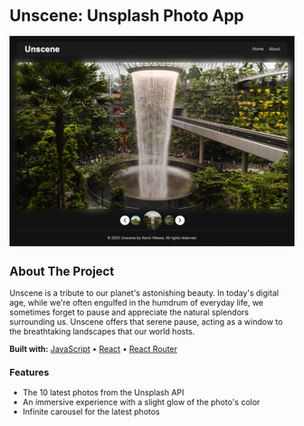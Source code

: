 # Unscene: Unsplash Photo App

<img src="./src/images/unscene_screenshot.png" width="600"/>

## About The Project

Unscene is a tribute to our planet's astonishing beauty. In today's digital age, while we're often engulfed in the humdrum of everyday life, we sometimes forget to pause and appreciate the natural splendors surrounding us. Unscene offers that serene pause, acting as a window to the breathtaking landscapes that our world hosts.

**Built with:** [JavaScript](https://www.javascript.com/) • [React](https://react.dev/) • [React Router](https://reactrouter.com/)

### Features

- The 10 latest photos from the Unsplash API
- An immersive experience with a slight glow of the photo's color
- Infinite carousel for the latest photos
